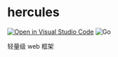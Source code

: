 # hercules

[![Open in Visual Studio
Code](https://open.vscode.dev/badges/open-in-vscode.svg)](https://open.vscode.dev/champly/hercules)
![Go](https://github.com/champly/hercules/workflows/Go/badge.svg)

轻量级 web 框架
